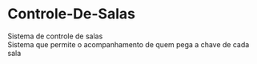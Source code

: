 # Controle-De-Salas
Sistema de controle de salas<br>
Sistema que permite o acompanhamento de quem pega a chave de cada sala
